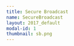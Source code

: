 ```yaml
---
title: Secure Broadcast
name: SecureBroadcast
layout: 2017_default
modal-id: 1
thumbnail: sb.png
---
```

